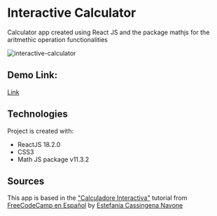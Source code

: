 # Interactive Calculator

Calculator app created using React JS and the package mathjs for the aritmethic operation functionalities

![interactive-calculator](https://user-images.githubusercontent.com/96319139/200693715-a383d24a-de1d-4f10-82f4-4e9cf19da680.png)


## Demo Link: 

[Link](https://zippy-llama-7947d2.netlify.app/)


## Technologies

Project is created with:
* ReactJS 18.2.0
* CSS3
* Math JS package v11.3.2


## Sources

This app is based  in the ["Calculadore Interactiva"](https://youtu.be/6Jfk8ic3KVk?t=13924) tutorial from [FreeCodeCamp en Español](https://www.youtube.com/c/freeCodeCampEspa%C3%B1ol) by [Estefania Cassingena Navone](https://twitter.com/EstefaniaCassN)
